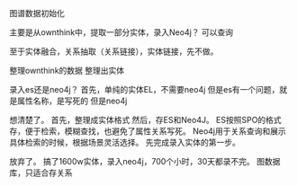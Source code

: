图谱数据初始化

主要是从ownthink中，提取一部分实体，录入Neo4j？
可以查询

至于实体融合，关系抽取（关系链接），实体链接，先不做。

整理ownthink的数据
整理出实体

录入es还是neo4j？
首先，单纯的实体EL，不需要neo4j
但是es有一个问题，就是属性名称，是写死的
但是neo4j

想清楚了。
首先，整理成实体格式
然后，存ES和Neo4J。
	ES按照SPO的格式存，便于检索，模糊查找，也避免了属性关系写死。
	Neo4j用于关系查询和展示
具体检索的时候，根据场景灵活选择。
先完成录入实体的第一步。


放弃了。
搞了1600w实体，录入neo4j，700个小时，30天都录不完。
图数据库，只适合存关系